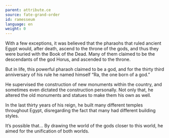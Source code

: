 ```yaml
---
parent: attribute.ce
source: fate-grand-order
id: ramesseum
language: en
weight: 0
---
```


With a few exceptions, it was believed that the pharaohs that ruled ancient Egypt would, after death, ascend to the throne of the gods, and thus they were buried with the Book of the Dead. Many of them claimed to be the descendants of the god Horus, and ascended to the throne.

But in life, this powerful pharaoh claimed to be a god, and for the thirty third anniversary of his rule he named himself “Ra, the one born of a god.”

He supervised the construction of new monuments within the country, and sometimes even dictated the construction personally.
Not only that, he altered the old monuments and statues to make them his own as well.

In the last thirty years of his reign, he built many different temples throughout Egypt, disregarding the fact that many had different building styles.

It’s possible that…
By drawing the world of the gods closer to this world, he aimed for the unification of both worlds.
